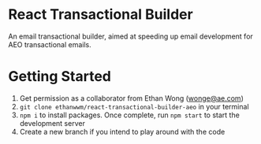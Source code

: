 # React Transactional Builder
An email transactional builder, aimed at speeding up email development for AEO transactional emails.

# Getting Started
1. Get permission as a collaborator from Ethan Wong (wonge@ae.com)
2. ```git clone ethanwwm/react-transactional-builder-aeo``` in your terminal
3. ```npm i``` to install packages. Once complete, run ```npm start``` to start the development server
4. Create a new branch if you intend to play around with the code
